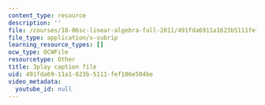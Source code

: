 ```yaml
---
content_type: resource
description: ''
file: /courses/18-06sc-linear-algebra-fall-2011/491fda6911a1623b5111fef106e504be_UCc9q_cAhho.srt
file_type: application/x-subrip
learning_resource_types: []
ocw_type: OCWFile
resourcetype: Other
title: 3play caption file
uid: 491fda69-11a1-623b-5111-fef106e504be
video_metadata:
  youtube_id: null
---
```

